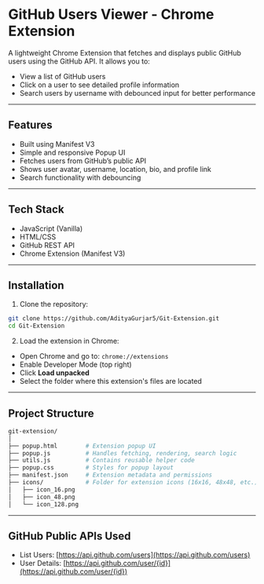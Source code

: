 # GitHub Users Viewer - Chrome Extension

A lightweight Chrome Extension that fetches and displays public GitHub users using the GitHub API. It allows you to:

- View a list of GitHub users
- Click on a user to see detailed profile information
- Search users by username with debounced input for better performance

---

## Features

- Built using Manifest V3
- Simple and responsive Popup UI
- Fetches users from GitHub’s public API
- Shows user avatar, username, location, bio, and profile link
- Search functionality with debouncing

---

## Tech Stack

- JavaScript (Vanilla)
- HTML/CSS
- GitHub REST API
- Chrome Extension (Manifest V3)

---

## Installation

1. Clone the repository:
```bash
git clone https://github.com/AdityaGurjar5/Git-Extension.git
cd Git-Extension
```

2. Load the extension in Chrome:

- Open Chrome and go to: `chrome://extensions`
- Enable Developer Mode (top right)
- Click **Load unpacked**
- Select the folder where this extension's files are located

---

## Project Structure

```bash
git-extension/
│
├── popup.html        # Extension popup UI
├── popup.js          # Handles fetching, rendering, search logic
├── utils.js          # Contains reusable helper code
├── popup.css         # Styles for popup layout
├── manifest.json     # Extension metadata and permissions
├── icons/            # Folder for extension icons (16x16, 48x48, etc.)
│   ├── icon_16.png
│   ├── icon_48.png
│   └── icon_128.png
```

---

## GitHub Public APIs Used

- List Users: [https://api.github.com/users](https://api.github.com/users)
- User Details: [https://api.github.com/user/{id}](https://api.github.com/user/{id})
